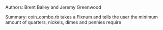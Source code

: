 Authors: Brent Bailey and Jeremy Greenwood

Summary: coin_combo.rb takes a Fixnum and tells the user the minimum amount of quarters, nickels, dimes and pennies require